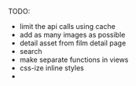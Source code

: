 TODO:

- limit the api calls using cache 
- add as many images as possible 
- detail asset from film detail page 
- search
- make separate functions in views 
- css-ize inline styles 
- 